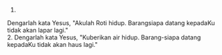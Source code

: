 1.
Dengarlah kata Yesus, "Akulah Roti hidup.
Barangsiapa datang kepadaKu tidak akan lapar lagi."
<br>
2.
Dengarlah kata Yesus, "Kuberikan air hidup.
Barang-siapa datang kepadaKu tidak akan haus lagi."